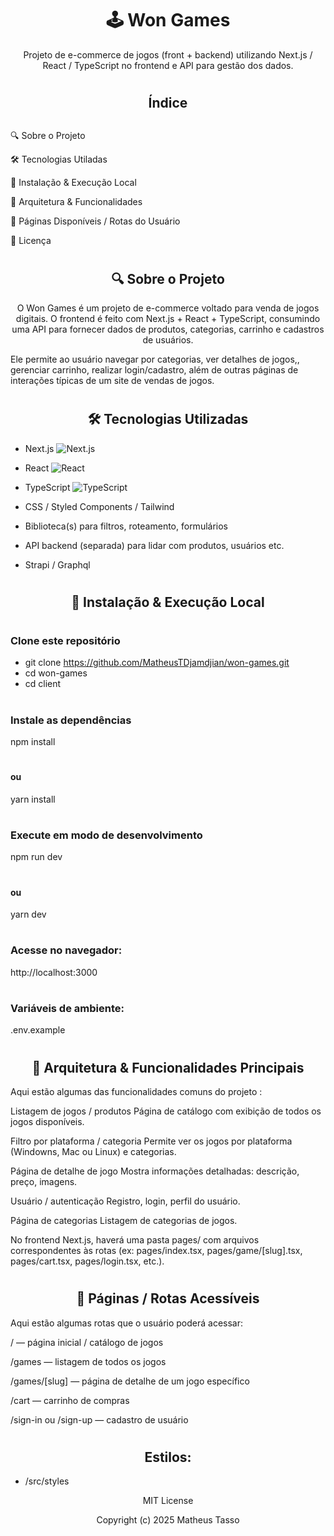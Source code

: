 # <h1 align="center">🕹️ Won Games</h1>

<p align="center">Projeto de e-commerce de jogos (front + backend) utilizando Next.js / React / TypeScript no frontend e API para gestão dos dados.</p>

# <h2 align="center">Índice<h2>

🔍 Sobre o Projeto

🛠 Tecnologias Utiladas

🔧 Instalação & Execução Local

🧩 Arquitetura & Funcionalidades

📄 Páginas Disponíveis / Rotas do Usuário

📄 Licença

# <h2 align="center">🔍 Sobre o Projeto</h2>

<p align="center">O Won Games é um projeto de e-commerce voltado para venda de jogos digitais. O frontend é feito com Next.js + React + TypeScript, consumindo uma API para fornecer dados de produtos, categorias, carrinho e cadastros de usuários.

Ele permite ao usuário navegar por categorias, ver detalhes de jogos,, gerenciar carrinho, realizar login/cadastro, além de outras páginas de interações típicas de um site de vendas de jogos.</p>

# <h2 align="center">🛠 Tecnologias Utilizadas</h2>

- Next.js ![Next.js](https://img.shields.io/badge/Next.js-black?logo=next.js&logoColor=white)

- React ![React](https://img.shields.io/badge/React-blue?logo=react&logoColor=white)

- TypeScript ![TypeScript](https://img.shields.io/badge/TypeScript-3178c6?logo=typescript&logoColor=white)

- CSS / Styled Components / Tailwind

- Biblioteca(s) para filtros, roteamento, formulários

- API backend (separada) para lidar com produtos, usuários etc.

- Strapi / Graphql

# <h2 align="center">🔧 Instalação & Execução Local</h2>

# <h3>Clone este repositório</h3>
- git clone https://github.com/MatheusTDjamdjian/won-games.git
- cd won-games
- cd client

# <h3>Instale as dependências</h3>
npm install
# <h4>ou</h4>
yarn install

# <h3>Execute em modo de desenvolvimento</h3>
npm run dev
# <h4>ou</h4>
yarn dev

# <h3>Acesse no navegador:</h3>
http://localhost:3000


# <h3>Variáveis de ambiente:</h3>
.env.example

# <h2 align="center">🧩 Arquitetura & Funcionalidades Principais</h2>

Aqui estão algumas das funcionalidades comuns do projeto :

Listagem de jogos / produtos	Página de catálogo com exibição de todos os jogos disponíveis.

Filtro por plataforma / categoria	Permite ver os jogos por plataforma (Windowns, Mac ou Linux) e categorias.

Página de detalhe de jogo	Mostra informações detalhadas: descrição, preço, imagens.

Usuário / autenticação	Registro, login, perfil do usuário.

Página de categorias	Listagem de categorias de jogos.

No frontend Next.js, haverá uma pasta pages/ com arquivos correspondentes às rotas (ex: pages/index.tsx, pages/game/[slug].tsx, pages/cart.tsx, pages/login.tsx, etc.).

# <h2 align="center">📄 Páginas / Rotas Acessíveis</h2>

Aqui estão algumas rotas que o usuário poderá acessar:

/ — página inicial / catálogo de jogos

/games — listagem de todos os jogos

/games/[slug] — página de detalhe de um jogo específico

/cart — carrinho de compras

/sign-in ou /sign-up — cadastro de usuário

# <h2 align="center">Estilos:</h2>
- /src/styles


<p align="center">MIT License</p>

<p align="center">Copyright (c) 2025 Matheus Tasso</p>